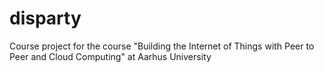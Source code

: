 # disparty
Course project for the course "Building the Internet of Things with Peer to Peer and Cloud Computing" at Aarhus University
